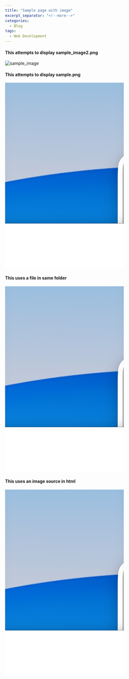 ```yaml
---
title: "Sample page with image"
excerpt_separator: "<!--more-->"
categories:
  - Blog
tags:
  - Web Development
---
```


#### This attempts to display sample_image2.png
![sample_image](https://terryg99.github.io/terry-s-first-blog/assets/images/sample_image2.png)

#### This attempts to display sample.png
![sample.png](../sample.png)


#### This uses a file in same folder
![sample.png](./sample.png)


#### This uses an image source in html 
<img src="./sample.png" />
